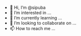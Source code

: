- 👋 Hi, I’m @sipuba
- 👀 I’m interested in ...
- 🌱 I’m currently learning ...
- 💞️ I’m looking to collaborate on ...
- 📫 How to reach me ...

<!---
sipuba/sipuba is a ✨ special ✨ repository because its `README.md` (this file) appears on your GitHub profile.
You can click the Preview link to take a look at your changes.
--->
